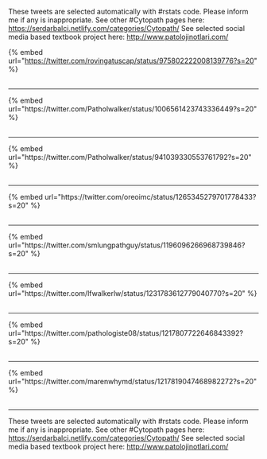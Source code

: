 

These tweets are selected automatically with #rstats code. Please inform me if any is inappropriate.
See other #Cytopath pages here: https://serdarbalci.netlify.com/categories/Cytopath/ 
See selected social media based textbook project here: http://www.patolojinotlari.com/

{% embed url="https://twitter.com/rovingatuscap/status/975802222008139776?s=20" %}<br>
<br>
<hr>
{% embed url="https://twitter.com/Patholwalker/status/1006561423743336449?s=20" %}<br>
<br>
<hr>
{% embed url="https://twitter.com/Patholwalker/status/941039330553761792?s=20" %}<br>
<br>
<hr>
{% embed url="https://twitter.com/oreoimc/status/1265345279701778433?s=20" %}<br>
<br>
<hr>
{% embed url="https://twitter.com/smlungpathguy/status/1196096266968739846?s=20" %}<br>
<br>
<hr>
{% embed url="https://twitter.com/lfwalkerlw/status/1231783612779040770?s=20" %}<br>
<br>
<hr>
{% embed url="https://twitter.com/pathologiste08/status/1217807722646843392?s=20" %}<br>
<br>
<hr>
{% embed url="https://twitter.com/marenwhymd/status/1217819047468982272?s=20" %}<br>
<br>
<hr>


These tweets are selected automatically with #rstats code. Please inform me if any is inappropriate.
See other #Cytopath pages here: https://serdarbalci.netlify.com/categories/Cytopath/ 
See selected social media based textbook project here: http://www.patolojinotlari.com/
